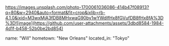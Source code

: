 https://images.unsplash.com/photo-1700061036086-414b47f08913?q=80&w=2940&auto=format&fit=crop&ixlib=rb-4.1.0&ixid=M3wxMjA3fDB8MHxwaG90by1wYWdlfHx8fGVufDB8fHx8fA%3D%3D![image](https://github.com/user-attachments/assets/3dbd8584-1984-4d1f-b458-52b0be2bd854)


name: "Will"
hometown: "New Orleans"
located_in: "Tokyo"


<!---
MaddRussian/MaddRussian is a ✨ special ✨ repository because its `README.md` (this file) appears on your GitHub profile.
You can click the Preview link to take a look at your changes.
--->
